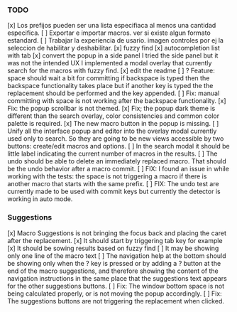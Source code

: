 ### TODO

[x] Los prefijos pueden ser una lista especifiaca al menos una cantidad especifica.
[ ] Exportar e importar macros. ver si existe algun formato estandard.
[ ] Trabajar la experiencia de usario. imagen controles
    por ej la seleccion de habilitar y deshabilitar.
[x] fuzzy find
[x] autocompletion list with tab
[x] convert the popup in a side panel
    I tried the side panel but it was not the intended UX
    I implemented a modal overlay that currently search for the macros with fuzzy find.
[x] edit the readme
[ ] ? Feature: space should wait a bit for committing if backspace is typed then the backspace functionality takes place but if another key is typed the the replacement should be performed and the key appended.
[ ] Fix: manual committing with space is not working after the backspace functionality.
[x] Fix: the popup scrollbar is not themed.
[x] Fix; the popup dark theme is different than the search overlay, color consistencies and common color palette is required.
[x] The new macro button in the popup is missing.
[ ] Unify all the interface popup and editor into the overlay modal currently used only to search. So they are going to be new views accessible by two buttons: create/edit macros and options.
[ ] In the search modal it should be little label indicating the current number of macros in the results.
[ ] The undo should be able to delete an immediately replaced macro. That should be the undo behavior after a macro commit.
[ ] FIX: I found an issue in while working with the tests: the space is not triggering a macro if there is another macro that starts with the same prefix.
[ ] FIX: The undo test are currently made to be used with commit keys but currently the detector is working in auto mode.



### Suggestions

[x] Macro Suggestions is not bringing the focus back and placing the caret after the replacement.
[x] It should start by triggering tab key for example
[x] It should be sowing results based on fuzzy find
[ ] It may be showing only one line of the macro text
[ ] The navigation help at the bottom should be showing only when the ? key is pressed or by adding a ? button at the end of the macro suggestions, and therefore showing the content of the navigation instructions in the same place that the suggestions text appears for the other suggestions buttons.
[ ] Fix: The window bottom space is not being calculated properly, or is not moving the popup accordingly.
[ ] Fix: The suggestions buttons are not triggering the replacement when clicked.

